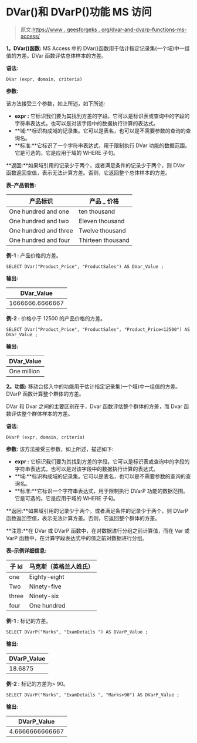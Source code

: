# DVar()和 DVarP()功能 MS 访问

> 原文:[https://www . geesforgeks . org/dvar-and-dvarp-functions-ms-access/](https://www.geeksforgeeks.org/dvar-and-dvarp-functions-ms-access/)

**1。DVar()函数:**
MS Access 中的 DVar()函数用于估计指定记录集(一个域)中一组值的方差。DVar 函数评估总体样本的方差。

**语法:**

```
DVar (expr, domain, criteria)

```

**参数:**

该方法接受三个参数，如上所述，如下所述:

*   **expr :** 它标识我们要为其找到方差的字段。它可以是标识表或查询中的字段的字符串表达式，也可以是对该字段中的数据执行计算的表达式。
*   **域:**标识构成域的记录集。它可以是表名，也可以是不需要参数的查询的查询名。
*   **标准:**它标识了一个字符串表达式，用于限制执行 DVar 功能的数据范围。它是可选的。它是应用于域的 WHERE 子句。

**返回:**如果域引用的记录少于两个，或者满足条件的记录少于两个，则 DVar 函数返回空值，表示无法计算方差。否则，它返回整个总体样本的方差。

**表–产品销售:**

| 产品标识 | 产品 _ 价格 |
| --- | --- |
| One hundred and one | ten thousand |
| One hundred and two | Eleven thousand |
| One hundred and three | Twelve thousand |
| One hundred and four | Thirteen thousand |

**例-1 :** 产品价格的方差。

```
SELECT DVar("Product_Price", "ProductSales") AS DVar_Value ;

```

**输出:**

| DVar_Value |
| --- |
| 1666666.6666667 |

**例-2 :** 价格小于 12500 的产品价格的方差。

```
SELECT DVar("Product_Price", "ProductSales", "Product_Price<12500") AS DVar_Value ;

```

**输出:**

| DVar_Value |
| --- |
| One million |

**2。功能:**
移动台接入中的功能用于估计指定记录集(一个域)中一组值的方差。DVarP 函数计算整个群体的方差。

DVar 和 Dvar 之间的主要区别在于，Dvar 函数评估整个群体的方差，而 Dvar 函数评估整个群体样本的方差。

**语法:**

```
DVarP (expr, domain, criteria)

```

**参数:**
该方法接受三参数，如上所述，描述如下:

*   **expr :** 它标识我们要为其找到方差的字段。它可以是标识表或查询中的字段的字符串表达式，也可以是对该字段中的数据执行计算的表达式。
*   **域:**标识构成域的记录集。它可以是表名，也可以是不需要参数的查询的查询名。
*   **标准:**它标识一个字符串表达式，用于限制执行 DVarP 功能的数据范围。它是可选的。它是应用于域的 WHERE 子句。

**返回:**如果域引用的记录少于两个，或者满足条件的记录少于两个，则 DVarP 函数返回空值，表示无法计算方差。否则，它返回整个群体的方差。

**注意:**在 DVar 或 DVarP 函数中，在对数据进行分组之前计算值，而在 Var 或 VarP 函数中，在计算字段表达式中的值之前对数据进行分组。

**表–示例详细信息:**

| 子 Id | 马克斯（英格兰人姓氏） |
| --- | --- |
| one | Eighty-eight |
| Two | Ninety-five |
| three | Ninety-six |
| four | One hundred |

**例-1 :** 标记的方差。

```
SELECT DVarP("Marks", "ExamDetails ") AS DVarP_Value ;

```

**输出:**

| DVarP_Value |
| --- |
| 18.6875 |

**例-2 :** 标记的方差为> 90。

```
SELECT DVarP("Marks", "ExamDetails ", "Marks>90") AS DVarP_Value ;

```

**输出:**

| DVarP_Value |
| --- |
| 4.6666666666667 |